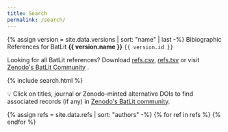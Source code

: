 ```yaml
---
title: Search
permalink: /search/
---
```



{% assign version = site.data.versions | sort: "name" | last -%}
Bibiographic References for BatLit **{{ version.name }}** ```{{ version.id }}```

Looking for all BatLit references? Download [refs.csv](refs.csv), [refs.tsv](refs.tsv) or visit [Zenodo's BatLit Community](https://zenodo.org/communities/batlit) .

{% include search.html %}

💡 Click on titles, journal or Zenodo-minted alternative DOIs to find associated records (if any) in [Zenodo's BatLit community](https://zenodo.org/communities/batlit).

<span><b><span id="results"></span></b></span>

{% assign refs = site.data.refs | sort: "authors" -%}
{% for ref in refs %} 
 <span id="{{ ref.id }}" class="ref" style="display: none">
 {% assign authors = ref.authors | remove: ' ' | split: '|' | compact -%}
 {% if authors.size > 0 -%}
 {{ authors | join: ', ' }} ({{ ref.date }}) **[{{ ref.title | replace: '|', '\|' }}]({{ ref.title | url_encode | prepend: "https://zenodo.org/communities/batlit/records?q=%22" | append: "%22" }})** _{{ ref.journal }}_
 [{{ ref.attachmentId }}]({{ ref.attachmentId | url_encode | prepend: "https://zenodo.org/communities/batlit/records?q=%22" | append: "%22" }}) 
 {% if ref.alternativeDoi.size > 0 -%}
   . Zenodo [doi:{{ ref.alternativeDoi }}]({{ ref.alternativeDoiUrl }}) 
 {% endif -%}
 {% if ref.doi.size > 0 -%}
   . Publisher version: [doi:{{ ref.doi }}](https://doi.org/{{ ref.doi }}) 
 {% endif -%}
  {% endif -%}
 </span>
{% endfor %}
